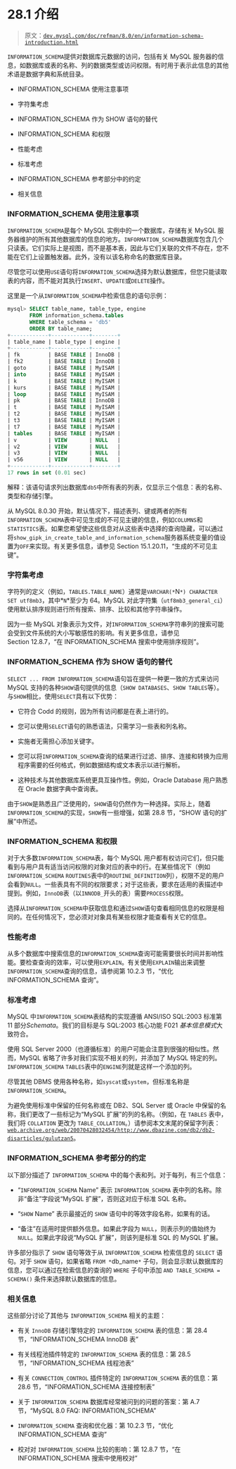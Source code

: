 # 28.1 介绍

> 原文：[`dev.mysql.com/doc/refman/8.0/en/information-schema-introduction.html`](https://dev.mysql.com/doc/refman/8.0/en/information-schema-introduction.html)

`INFORMATION_SCHEMA`提供对数据库元数据的访问，包括有关 MySQL 服务器的信息，如数据库或表的名称、列的数据类型或访问权限。有时用于表示此信息的其他术语是数据字典和系统目录。

+   INFORMATION_SCHEMA 使用注意事项

+   字符集考虑

+   INFORMATION_SCHEMA 作为 SHOW 语句的替代

+   INFORMATION_SCHEMA 和权限

+   性能考虑

+   标准考虑

+   INFORMATION_SCHEMA 参考部分中的约定

+   相关信息

### INFORMATION_SCHEMA 使用注意事项

`INFORMATION_SCHEMA`是每个 MySQL 实例中的一个数据库，存储有关 MySQL 服务器维护的所有其他数据库的信息的地方。`INFORMATION_SCHEMA`数据库包含几个只读表。它们实际上是视图，而不是基本表，因此与它们关联的文件不存在，您不能在它们上设置触发器。此外，没有以该名称命名的数据库目录。

尽管您可以使用`USE`语句将`INFORMATION_SCHEMA`选择为默认数据库，但您只能读取表的内容，而不能对其执行`INSERT`、`UPDATE`或`DELETE`操作。

这里是一个从`INFORMATION_SCHEMA`中检索信息的语句示例：

```sql
mysql> SELECT table_name, table_type, engine
       FROM information_schema.tables
       WHERE table_schema = 'db5'
       ORDER BY table_name;
+------------+------------+--------+
| table_name | table_type | engine |
+------------+------------+--------+
| fk         | BASE TABLE | InnoDB |
| fk2        | BASE TABLE | InnoDB |
| goto       | BASE TABLE | MyISAM |
| into       | BASE TABLE | MyISAM |
| k          | BASE TABLE | MyISAM |
| kurs       | BASE TABLE | MyISAM |
| loop       | BASE TABLE | MyISAM |
| pk         | BASE TABLE | InnoDB |
| t          | BASE TABLE | MyISAM |
| t2         | BASE TABLE | MyISAM |
| t3         | BASE TABLE | MyISAM |
| t7         | BASE TABLE | MyISAM |
| tables     | BASE TABLE | MyISAM |
| v          | VIEW       | NULL   |
| v2         | VIEW       | NULL   |
| v3         | VIEW       | NULL   |
| v56        | VIEW       | NULL   |
+------------+------------+--------+
17 rows in set (0.01 sec)
```

解释：该语句请求列出数据库`db5`中所有表的列表，仅显示三个信息：表的名称、类型和存储引擎。

从 MySQL 8.0.30 开始，默认情况下，描述表列、键或两者的所有`INFORMATION_SCHEMA`表中可见生成的不可见主键的信息，例如`COLUMNS`和`STATISTICS`表。如果您希望使这些信息对从这些表中选择的查询隐藏，可以通过将`show_gipk_in_create_table_and_information_schema`服务器系统变量的值设置为`OFF`来实现。有关更多信息，请参见 Section 15.1.20.11，“生成的不可见主键”。

### 字符集考虑

字符列的定义（例如，`TABLES.TABLE_NAME`）通常是`VARCHAR(*`N`*) CHARACTER SET utf8mb3`，其中*`N`*至少为 64。MySQL 对此字符集（`utf8mb3_general_ci`）使用默认排序规则进行所有搜索、排序、比较和其他字符串操作。

因为一些 MySQL 对象表示为文件，对`INFORMATION_SCHEMA`字符串列的搜索可能会受到文件系统的大小写敏感性的影响。有关更多信息，请参见 Section 12.8.7，“在 INFORMATION_SCHEMA 搜索中使用排序规则”。

### INFORMATION_SCHEMA 作为 SHOW 语句的替代

`SELECT ... FROM INFORMATION_SCHEMA`语句旨在提供一种更一致的方式来访问 MySQL 支持的各种`SHOW`语句提供的信息（`SHOW DATABASES`、`SHOW TABLES`等）。与`SHOW`相比，使用`SELECT`具有以下优势：

+   它符合 Codd 的规则，因为所有访问都是在表上进行的。

+   您可以使用`SELECT`语句的熟悉语法，只需学习一些表和列名称。

+   实施者无需担心添加关键字。

+   您可以将`INFORMATION_SCHEMA`查询的结果进行过滤、排序、连接和转换为应用程序需要的任何格式，例如数据结构或文本表示以进行解析。

+   这种技术与其他数据库系统更具互操作性。例如，Oracle Database 用户熟悉在 Oracle 数据字典中查询表。

由于`SHOW`是熟悉且广泛使用的，`SHOW`语句仍然作为一种选择。实际上，随着`INFORMATION_SCHEMA`的实现，`SHOW`有一些增强，如第 28.8 节，“SHOW 语句的扩展”中所述。

### INFORMATION_SCHEMA 和权限

对于大多数`INFORMATION_SCHEMA`表，每个 MySQL 用户都有权访问它们，但只能看到与用户具有适当访问权限的对象对应的表中的行。在某些情况下（例如`INFORMATION_SCHEMA` `ROUTINES`表中的`ROUTINE_DEFINITION`列），权限不足的用户会看到`NULL`。一些表具有不同的权限要求；对于这些表，要求在适用的表描述中提到。例如，`InnoDB`表（以`INNODB_`开头的表）需要`PROCESS`权限。

选择从`INFORMATION_SCHEMA`中获取信息和通过`SHOW`语句查看相同信息的权限是相同的。在任何情况下，您必须对对象具有某些权限才能查看有关它的信息。

### 性能考虑

从多个数据库中搜索信息的`INFORMATION_SCHEMA`查询可能需要很长时间并影响性能。要检查查询的效率，可以使用`EXPLAIN`。有关使用`EXPLAIN`输出来调整`INFORMATION_SCHEMA`查询的信息，请参阅第 10.2.3 节，“优化 INFORMATION_SCHEMA 查询”。

### 标准考虑

MySQL 中`INFORMATION_SCHEMA`表结构的实现遵循 ANSI/ISO SQL:2003 标准第 11 部分*Schemata*。我们的目标是与 SQL:2003 核心功能 F021 *基本信息模式*大致符合。

使用 SQL Server 2000（也遵循标准）的用户可能会注意到很强的相似性。然而，MySQL 省略了许多对我们实现不相关的列，并添加了 MySQL 特定的列。`INFORMATION_SCHEMA` `TABLES`表中的`ENGINE`列就是这样一个添加的列。

尽管其他 DBMS 使用各种名称，如`syscat`或`system`，但标准名称是`INFORMATION_SCHEMA`。

为避免使用标准中保留的任何名称或在 DB2、SQL Server 或 Oracle 中保留的名称，我们更改了一些标记为“MySQL 扩展”的列的名称。（例如，在 `TABLES` 表中，我们将 `COLLATION` 更改为 `TABLE_COLLATION`。）请参阅本文末尾的保留字列表：[`web.archive.org/web/20070428032454/http://www.dbazine.com/db2/db2-disarticles/gulutzan5`](https://web.archive.org/web/20070428032454/http://www.dbazine.com/db2/db2-disarticles/gulutzan5)。

### INFORMATION_SCHEMA 参考部分的约定

以下部分描述了 `INFORMATION_SCHEMA` 中的每个表和列。对于每列，有三个信息：

+   “`INFORMATION_SCHEMA` Name” 表示 `INFORMATION_SCHEMA` 表中列的名称。除非“备注”字段说“MySQL 扩展”，否则这对应于标准 SQL 名称。

+   “`SHOW` Name” 表示最接近的 `SHOW` 语句中的等效字段名称，如果有的话。

+   “备注”在适用时提供额外信息。如果此字段为 `NULL`，则表示列的值始终为 `NULL`。如果此字段说“MySQL 扩展”，则该列是标准 SQL 的 MySQL 扩展。

许多部分指示了 `SHOW` 语句等效于从 `INFORMATION_SCHEMA` 检索信息的 `SELECT` 语句。对于 `SHOW` 语句，如果省略 `FROM *`db_name`*` 子句，则会显示默认数据库的信息，您可以通过在检索信息的查询的 `WHERE` 子句中添加 `AND TABLE_SCHEMA = SCHEMA()` 条件来选择默认数据库的信息。

### 相关信息

这些部分讨论了其他与 `INFORMATION_SCHEMA` 相关的主题：

+   有关 `InnoDB` 存储引擎特定的 `INFORMATION_SCHEMA` 表的信息：第 28.4 节，“INFORMATION_SCHEMA InnoDB 表”

+   有关线程池插件特定的 `INFORMATION_SCHEMA` 表的信息：第 28.5 节，“INFORMATION_SCHEMA 线程池表”

+   有关 `CONNECTION_CONTROL` 插件特定的 `INFORMATION_SCHEMA` 表的信息：第 28.6 节，“INFORMATION_SCHEMA 连接控制表”

+   关于 `INFORMATION_SCHEMA` 数据库经常被问到的问题的答案：第 A.7 节，“MySQL 8.0 FAQ: INFORMATION_SCHEMA”

+   `INFORMATION_SCHEMA` 查询和优化器：第 10.2.3 节，“优化 INFORMATION_SCHEMA 查询”

+   校对对 `INFORMATION_SCHEMA` 比较的影响：第 12.8.7 节，“在 INFORMATION_SCHEMA 搜索中使用校对”
